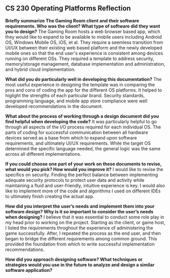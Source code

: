 ## CS 230 Operating Platforms Reflection

**Briefly summarize The Gaming Room client and their software requirements. Who was the client? What type of software did they want you to design?**
The Gaming Room hosts a web browser based app, which they would like to expand to be available to mobile users including Android OS, Windows Mobile OS, iOS, et al. They require a seemless transition from UI/UX between their existing web based platform and the newly developed mobile ones so that the end user's experience is consistent among devices running on different OSs. They required a template to address security, memory/storage management, database implementation and administration, and hybrid cloud implementation.

**What did you do particularly well in developing this documentation?**
The most useful experience in designing the template was in comparing the pros and cons of coding the app for the different OS platforms. It helped to higlight the strengths of each particular brand. Security standards, programming language, and mobile app store compliance were well developed recommendations in the document.

**What about the process of working through a design document did you find helpful when developing the code?**
It was particularly helpful to go through all aspects of the I/O process required for each individual OS. The parts of coding for successful communication between all hardware devices served as a base from which to expand upon software requirements, and ultimately UI/UX requirements. While the target OS determined the specific language needed, the general logic was the same across all different implementations.

**If you could choose one part of your work on these documents to revise, what would you pick? How would you improve it?**
I would like to revise the specifics on security. Finding the perfect balance between implementing adequate security protocols to protect user data and activity while maintaining a fluid and user-friendly, intuitive experience is key. I would also like to implement more of the code and algorithms I used on different IDEs to ultimately finish creating the actual app.

**How did you interpret the user’s needs and implement them into your software design? Why is it so important to consider the user’s needs when designing?**
I believe that it was essential to conduct some role play in my head prior to working on the project. Starting as the client, or game host, I listed the requirements throghout the experience of administering the game successfully. After, I repeated the process as the end user, and then began to bridge the different requirements among common ground. This provided the foundation from which to write successful implementation recommendations.

**How did you approach designing software? What techniques or strategies would you use in the future to analyze and design a similar software application?**
